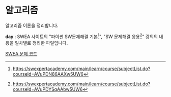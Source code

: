 # 알고리즘

알고리즘 이론을 정리합니다. 

**day** : SWEA 사이트의 "파이썬 SW문제해결 기본[^1]", "SW 문제해결 응용[^2]" 강의의 내용을 일차별로 정리한 파일입니다.

[SWEA 문제 코드](https://github.com/SeungYoungOh/algorithm_study)



[^1]: https://swexpertacademy.com/main/learn/course/subjectList.do?courseId=AVuPDN86AAXw5UW6
[^2]:https://swexpertacademy.com/main/learn/course/subjectList.do?courseId=AVuPDYSqAAbw5UW6

